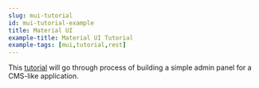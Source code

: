 ```yaml
---
slug: mui-tutorial
id: mui-tutorial-example
title: Material UI
example-title: Material UI Tutorial
example-tags: [mui,tutorial,rest]
---
```


This [tutorial](/docs/tutorials/material-ui-tutorial/) will go through process of building a simple admin panel for a CMS-like application.
<br/>

<StackblitzExample path="tutorial-mui" />
